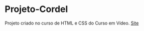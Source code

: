 # Projeto-Cordel
 Projeto criado no curso de HTML e CSS do Curso em Vídeo.
<a href="https://alexandrefdb.github.io/ProjetoCordel/cordel.html" target="_blank">Site</a>

